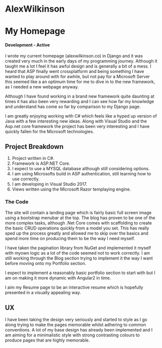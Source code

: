 # AlexWilkinson
My Homepage
===
#### Development - Active
I wrote my current homepage (alexwilkinson.co) in Django and it was created very much in the early days of my programming journey.
Although it taught me a lot I feel it has awful design and is generally a bit of a mess. I heard that ASP finally went crossplatform
and being something I have wanted to play around with for awhile, but not pay for a Microsoft Server this seemed like a an optimum time
for me to dive in to the new framework, as I needed a new webpage anyway.

Although I have found working in a brand new framework quite daunting at times it has also been very rewarding and I can see how far my
knowledge and understand has come so far by comparison to my Django page.

I am greatly enjoying working with C# which feels like a hyped up version of Java with a few interesting new ideas. Along with Visual
Studio and the Asp.net core framework the project has been very interesting and I have quickly fallen for the Microsoft technologies.

Project Breakdown
---
1. Project written in C#.
2. Framework is ASP.NET Core.
3. I expect to use a MYSQL database although still considering options.
4. I am using Microsofts build in ASP authentication, still learning how to use correctly.
5. I am developing in Visual Studio 2017.
6. Views written using the Microsoft Razor templaying engine.

### The Code
The site will contain a landing page which is fairly basic full screen image using a bootstrap menubar at the top. The blog has proven to
be one of the more complex tasks, although .Net Core comes with scaffolding to create the basic CRUD operations quickly from a model you set.
This has really sped up the process greatly and allowed me to skip over the basics and spend more time on producing them to be the way I
need myself. 

I have taken the pagination library from NuGet and implemented it myself with myown logic as a lot of the code seemed not to work correctly.
I am still working through the Blog section trying to implement it the way I want before moving onto my Portfolio section.

I expect to implement a reasonably basic portfolio section to start with but I am on making it more dynamic with Angular2 in time.

I aim my Resume page to be an interactive resume which is hopefully presented in a visually appealing way.


## UX
I have been taking the design very seriously and started to style as I go along trying to make the pages memorable whilst adhering to
common conventions. A lot of my base design has already been implemented and I am aiming for a minimalistic style with strong contrasting
colours to produce pages that are highly memorable.
